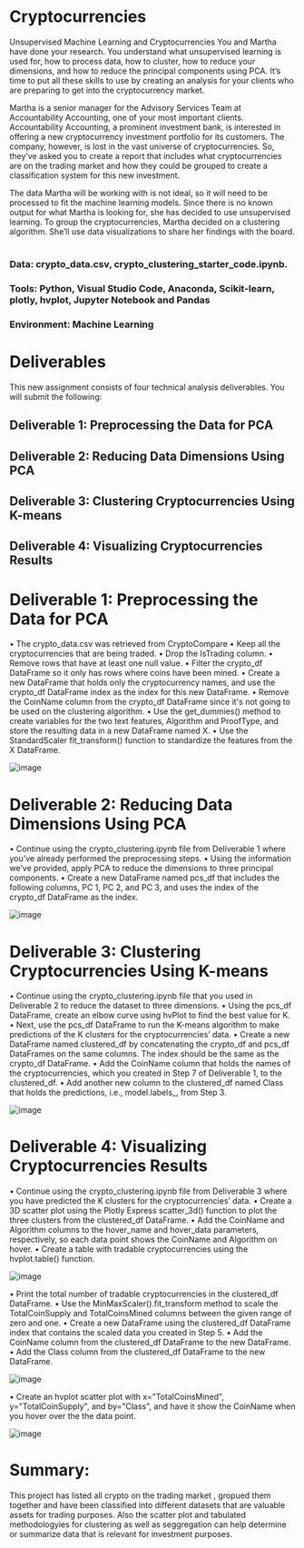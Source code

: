 # Cryptocurrencies
Unsupervised Machine Learning and Cryptocurrencies
You and Martha have done your research. You understand what unsupervised learning is used for, how to process data, how to cluster, how to reduce your dimensions, and how to reduce the principal components using PCA. It’s time to put all these skills to use by creating an analysis for your clients who are preparing to get into the cryptocurrency market.

Martha is a senior manager for the Advisory Services Team at Accountability Accounting, one of your most important clients. Accountability Accounting, a prominent investment bank, is interested in offering a new cryptocurrency investment portfolio for its customers. The company, however, is lost in the vast universe of cryptocurrencies. So, they’ve asked you to create a report that includes what cryptocurrencies are on the trading market and how they could be grouped to create a classification system for this new investment.

The data Martha will be working with is not ideal, so it will need to be processed to fit the machine learning models. Since there is no known output for what Martha is looking for, she has decided to use unsupervised learning. To group the cryptocurrencies, Martha decided on a clustering algorithm. She’ll use data visualizations to share her findings with the board.

#

### Data: crypto_data.csv, crypto_clustering_starter_code.ipynb.
### Tools: Python, Visual Studio Code, Anaconda, Scikit-learn, plotly, hvplot, Jupyter Notebook and Pandas
### Environment: Machine Learning

# Deliverables

This new assignment consists of four technical analysis deliverables. You will submit the following:

## Deliverable 1: Preprocessing the Data for PCA
## Deliverable 2: Reducing Data Dimensions Using PCA
## Deliverable 3: Clustering Cryptocurrencies Using K-means
## Deliverable 4: Visualizing Cryptocurrencies Results

# Deliverable 1: Preprocessing the Data for PCA


•	The crypto_data.csv was retrieved from CryptoCompare 
•	Keep all the cryptocurrencies that are being traded.
•	Drop the IsTrading column.
•	Remove rows that have at least one null value.
•	Filter the crypto_df DataFrame so it only has rows where coins have been mined.
•	Create a new DataFrame that holds only the cryptocurrency names, and use the crypto_df DataFrame index as the index for this new DataFrame.
•	Remove the CoinName column from the crypto_df DataFrame since it's not going to be used on the clustering algorithm.
•	Use the get_dummies() method to create variables for the two text features, Algorithm and ProofType, and store the resulting data in a new DataFrame named X.
•	Use the StandardScaler fit_transform() function to standardize the features from the X DataFrame.


![image](https://user-images.githubusercontent.com/96351897/167318942-cc525d60-6c57-4f24-924a-6ffb7fa0257d.png)


# Deliverable 2: Reducing Data Dimensions Using PCA

•	Continue using the crypto_clustering.ipynb file from Deliverable 1 where you’ve already performed the preprocessing steps.
•	Using the information we’ve provided, apply PCA to reduce the dimensions to three principal components.
•	Create a new DataFrame named pcs_df that includes the following columns, PC 1, PC 2, and PC 3, and uses the index of the crypto_df DataFrame as the index.



![image](https://user-images.githubusercontent.com/96351897/167319145-3fb7955d-347c-461e-b43d-b069aa53d67a.png)




# Deliverable 3: Clustering Cryptocurrencies Using K-means

•	Continue using the crypto_clustering.ipynb file that you used in Deliverable 2 to reduce the dataset to three dimensions.
•	Using the pcs_df DataFrame, create an elbow curve using hvPlot to find the best value for K.
•	Next, use the pcs_df DataFrame to run the K-means algorithm to make predictions of the K clusters for the cryptocurrencies’ data.
•	Create a new DataFrame named clustered_df by concatenating the crypto_df and pcs_df DataFrames on the same columns. The index should be the same as the crypto_df DataFrame.
•	Add the CoinName column that holds the names of the cryptocurrencies, which you created in Step 7 of Deliverable 1, to the clustered_df.
•	Add another new column to the clustered_df named Class that holds the predictions, i.e., model.labels_, from Step 3.


![image](https://user-images.githubusercontent.com/96351897/167319005-298ca779-2b1b-4a07-844d-216dc38beb17.png)


# Deliverable 4: Visualizing Cryptocurrencies Results


•	Continue using the crypto_clustering.ipynb file from Deliverable 3 where you have predicted the K clusters for the cryptocurrencies’ data.
•	Create a 3D scatter plot using the Plotly Express scatter_3d() function to plot the three clusters from the clustered_df DataFrame.
•	Add the CoinName and Algorithm columns to the hover_name and hover_data parameters, respectively, so each data point shows the CoinName and Algorithm on hover.
•	Create a table with tradable cryptocurrencies using the hvplot.table() function.


![image](https://user-images.githubusercontent.com/96351897/167319052-1376848e-9ebc-4d89-bc34-a33e1ebceb23.png)


•	Print the total number of tradable cryptocurrencies in the clustered_df DataFrame.
•	Use the MinMaxScaler().fit_transform method to scale the TotalCoinSupply and TotalCoinsMined columns between the given range of zero and one.
•	Create a new DataFrame using the clustered_df DataFrame index that contains the scaled data you created in Step 5.
•	Add the CoinName column from the clustered_df DataFrame to the new DataFrame.
•	Add the Class column from the clustered_df DataFrame to the new DataFrame.


![image](https://user-images.githubusercontent.com/96351897/167319079-5b9dd5bb-ce48-40d9-842f-dac7584eabe0.png)


•	Create an hvplot scatter plot with x="TotalCoinsMined", y="TotalCoinSupply", and by="Class", and have it show the CoinName when you hover over the the data point.


![image](https://user-images.githubusercontent.com/96351897/167319091-7c3bd5ac-b89d-4ed1-8b0b-f92612494d0b.png)



# Summary:

This project has listed all crypto on the trading market , gropued them together and have been classified into different datasets that are valuable assets for trading purposes. Also the scatter plot and tabulated methodologyies for clustering as well as seggregation can help determine or summarize data that is relevant for investment purposes.